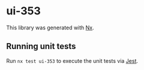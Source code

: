 # ui-353

This library was generated with [Nx](https://nx.dev).

## Running unit tests

Run `nx test ui-353` to execute the unit tests via [Jest](https://jestjs.io).
